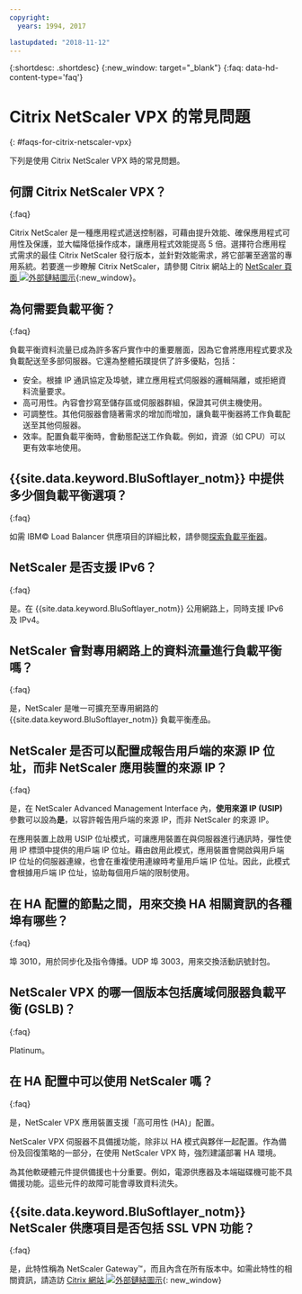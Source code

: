 ```yaml
---
copyright:
  years: 1994, 2017

lastupdated: "2018-11-12"
---
```


{:shortdesc: .shortdesc}
{:new_window: target="_blank"}
{:faq: data-hd-content-type='faq'}

# Citrix NetScaler VPX 的常見問題
{: #faqs-for-citrix-netscaler-vpx}

下列是使用 Citrix NetScaler VPX 時的常見問題。

## 何謂 Citrix NetScaler VPX？
{:faq}

Citrix NetScaler 是一種應用程式遞送控制器，可藉由提升效能、確保應用程式可用性及保護，並大幅降低操作成本，讓應用程式效能提高 5 倍。選擇符合應用程式需求的最佳 Citrix NetScaler 發行版本，並針對效能需求，將它部署至適當的專用系統。若要進一步瞭解 Citrix NetScaler，請參閱 Citrix 網站上的 [NetScaler 頁面 ![外部鏈結圖示](../../icons/launch-glyph.svg "外部鏈結圖示")](http://www.citrix.com/products/netscaler-application-delivery-controller/overview.html){:new_window}。

## 為何需要負載平衡？
{:faq}

負載平衡資料流量已成為許多客戶實作中的重要層面，因為它會將應用程式要求及負載配送至多部伺服器。它還為整體拓蹼提供了許多優點，包括：

* 安全。根據 IP 通訊協定及埠號，建立應用程式伺服器的邏輯隔離，或拒絕資料流量要求。
* 高可用性。內容會抄寫至儲存區或伺服器群組，保證其可供主機使用。
* 可調整性。其他伺服器會隨著需求的增加而增加，讓負載平衡器將工作負載配送至其他伺服器。
* 效率。配置負載平衡時，會動態配送工作負載。例如，資源（如 CPU）可以更有效率地使用。

## {{site.data.keyword.BluSoftlayer_notm}} 中提供多少個負載平衡選項？
{:faq}

如需 IBM© Load Balancer 供應項目的詳細比較，請參閱[探索負載平衡器](/docs/infrastructure/loadbalancer-service?topic=loadbalancer-service-explore)。

## NetScaler 是否支援 IPv6？
{:faq}

是。在 {{site.data.keyword.BluSoftlayer_notm}} 公用網路上，同時支援 IPv6 及 IPv4。

## NetScaler 會對專用網路上的資料流量進行負載平衡嗎？
{:faq}

是，NetScaler 是唯一可擴充至專用網路的 {{site.data.keyword.BluSoftlayer_notm}} 負載平衡產品。

## NetScaler 是否可以配置成報告用戶端的來源 IP 位址，而非 NetScaler 應用裝置的來源 IP？
{:faq}

是，在 NetScaler Advanced Management Interface 內，**使用來源 IP (USIP)** 參數可以設為**是**，以容許報告用戶端的來源 IP，而非 NetScaler 的來源 IP。

在應用裝置上啟用 USIP 位址模式，可讓應用裝置在與伺服器進行通訊時，彈性使用 IP 標頭中提供的用戶端 IP 位址。藉由啟用此模式，應用裝置會開啟與用戶端 IP 位址的伺服器連線，也會在重複使用連線時考量用戶端 IP 位址。因此，此模式會根據用戶端 IP 位址，協助每個用戶端的限制使用。

## 在 HA 配置的節點之間，用來交換 HA 相關資訊的各種埠有哪些？
{:faq}

埠 3010，用於同步化及指令傳播。UDP 埠 3003，用來交換活動訊號封包。

## NetScaler VPX 的哪一個版本包括廣域伺服器負載平衡 (GSLB)？
{:faq}

Platinum。

## 在 HA 配置中可以使用 NetScaler 嗎？
{:faq}

是，NetScaler VPX 應用裝置支援「高可用性 (HA)」配置。

NetScaler VPX 伺服器不具備援功能，除非以 HA 模式與夥伴一起配置。作為備份及回復策略的一部分，在使用 NetScaler VPX 時，強烈建議部署 HA 環境。

為其他軟硬體元件提供備援也十分重要。例如，電源供應器及本端磁碟機可能不具備援功能。這些元件的故障可能會導致資料流失。

## {{site.data.keyword.BluSoftlayer_notm}} NetScaler 供應項目是否包括 SSL VPN 功能？
{:faq}

是，此特性稱為 NetScaler Gateway™，而且內含在所有版本中。如需此特性的相關資訊，請造訪 [Citrix 網站 ![外部鏈結圖示](../../icons/launch-glyph.svg "外部鏈結圖示")](https://www.citrix.com/products/netscaler-adc/){: new_window}
